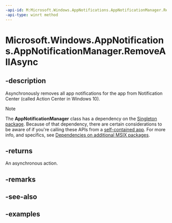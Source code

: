 ```yaml
---
-api-id: M:Microsoft.Windows.AppNotifications.AppNotificationManager.RemoveAllAsync
-api-type: winrt method
---
```


# Microsoft.Windows.AppNotifications.AppNotificationManager.RemoveAllAsync

<!--
public Windows.Foundation.IAsyncAction RemoveAllAsync ();
-->

## -description

Asynchronously removes all app notifications for the app from Notification Center (called Action Center in Windows 10).

> [!NOTE]
> The **AppNotificationManager** class has a dependency on the [Singleton package](/windows/apps/windows-app-sdk/deployment-architecture#singleton-package). Because of that dependency, there are certain considerations to be aware of if you're calling these APIs from a [self-contained app](/windows/apps/package-and-deploy/deploy-overview). For more info, and specifics, see [Dependencies on additional MSIX packages](/windows/apps/package-and-deploy/self-contained-deploy/deploy-self-contained-apps#dependencies-on-additional-msix-packages).

## -returns

An asynchronous action.

## -remarks

## -see-also

## -examples
